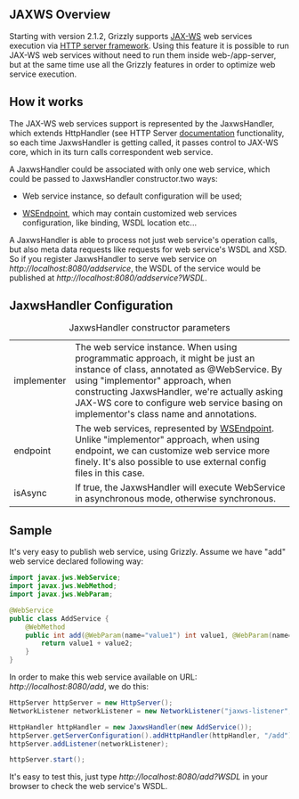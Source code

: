 ## JAXWS Overview

Starting with version 2.1.2, Grizzly supports
[JAX-WS](https://github.com/javaee/metro-jax-ws) web services execution via [HTTP
server framework](httpserverframework.html). Using this feature it is
possible to run JAX-WS web services without need to run them inside
web-/app-server, but at the same time use all the Grizzly features in
order to optimize web service execution.

## How it works

The JAX-WS web services support is represented by the JaxwsHandler,
which extends HttpHandler (see HTTP Server [documentation](#httpserverframework.html)
functionality, so each time JaxwsHandler is getting called, it passes
control to JAX-WS core, which in its turn calls correspondent web
service.

A JaxwsHandler could be associated with only one web service, which
could be passed to JaxwsHandler constructor.two ways:

-   Web service instance, so default configuration will be used;

-   [WSEndpoint](http://java.net/projects/jax-ws/sources/sources/content/tags/JAXWS_2_2_5_07282011/jaxws-ri/rt/src/com/sun/xml/ws/api/server/WSEndpoint.java),
    which may contain customized web services configuration, like
    binding, WSDL location etc...

A JaxwsHandler is able to process not just web service's operation
calls, but also meta data requests like requests for web service's WSDL
and XSD. So if you register JaxwsHandler to serve web service on
*http://localhost:8080/addservice*, the WSDL of the service would be
published at *http://localhost:8080/addservice?WSDL*.

## JaxwsHandler Configuration

<table>
<caption>JaxwsHandler constructor parameters</caption>
<tbody>
<tr class="odd">
<td align="left">implementer</td>
<td align="left">The web service instance. When using programmatic approach, it might be just an instance of class, annotated as @WebService. By using &quot;implementor&quot; approach, when constructing JaxwsHandler, we're actually asking JAX-WS core to configure web service basing on implementor's class name and annotations.</td>
</tr>
<tr class="even">
<td align="left">endpoint</td>
<td align="left">The web services, represented by <a href="http://java.net/projects/jax-ws/sources/sources/content/tags/JAXWS_2_2_5_07282011/jaxws-ri/rt/src/com/sun/xml/ws/api/server/WSEndpoint.java">WSEndpoint</a>. Unlike &quot;implementor&quot; approach, when using endpoint, we can customize web service more finely. It's also possible to use external config files in this case.</td>
</tr>
<tr class="odd">
<td align="left">isAsync</td>
<td align="left">If true, the JaxwsHandler will execute WebService in asynchronous mode, otherwise synchronous.</td>
</tr>
</tbody>
</table>

## Sample

It's very easy to publish web service, using Grizzly. Assume we have
"add" web service declared following way:

```java
import javax.jws.WebService;
import javax.jws.WebMethod;
import javax.jws.WebParam;

@WebService
public class AddService {
    @WebMethod
    public int add(@WebParam(name="value1") int value1, @WebParam(name="value2") int value2) {
        return value1 + value2;
    }
}
```

In order to make this web service available on URL:
*http://localhost:8080/add*, we do this:

```java
HttpServer httpServer = new HttpServer();
NetworkListener networkListener = new NetworkListener("jaxws-listener", "0.0.0.0", PORT);

HttpHandler httpHandler = new JaxwsHandler(new AddService());
httpServer.getServerConfiguration().addHttpHandler(httpHandler, "/add");
httpServer.addListener(networkListener);

httpServer.start();
```

It's easy to test this, just type *http://localhost:8080/add?WSDL* in
your browser to check the web service's WSDL.
